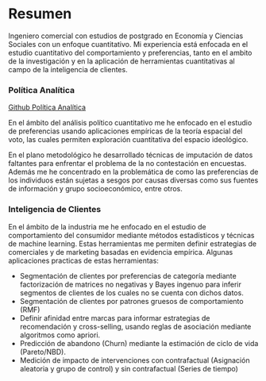 # Resumen 
Ingeniero comercial con estudios de postgrado en Economía y Ciencias Sociales con un enfoque cuantitativo. Mi experiencia está enfocada en el estudio cuantitativo del comportamiento y preferencias, tanto en el ambito de la investigación y en la aplicación de herramientas cuantitativas al campo de la inteligencia de clientes. 

### Política Analítica

[Github Política Analítica](https://github.com/rarmijok/Analytical-Politics)

En el ámbito del análisis político cuantitativo me he enfocado en el estudio de preferencias usando aplicaciones empíricas de la teoría espacial del voto, las cuales permiten exploración cuantitativa del espacio ideológico.

En el plano metodológico he desarrollado técnicas de imputación de datos faltantes para enfrentar el problema de la no contestación en encuestas. Además me he concentrado en la problemática de como las preferencias de los individuos están sujetas a sesgos por causas diversas como sus fuentes de información y grupo socioeconómico, entre otros.



### Inteligencia de Clientes
En el ámbito de la industria me he enfocado en el estudio de comportamiento del consumidor mediante métodos estadísticos y técnicas de machine learning. Estas herramientas me permiten definir estrategias de comerciales y de marketing basadas en evidencia empírica. Algunas aplicaciones practicas de estas herramientas:

* Segmentación de clientes por preferencias de categoría mediante factorización de matrices no negativas y Bayes ingenuo para inferir segmentos de clientes de los cuales no se cuenta con dichos datos.
* Segmentación de clientes por patrones gruesos de comportamiento (RMF)
* Definir afinidad entre marcas para informar estrategias de recomendación y cross-selling, usando reglas de asociación mediante algoritmos como apriori.
* Predicción de abandono (Churn) mediante la estimación de ciclo de vida (Pareto/NBD).
* Medición de impacto de intervenciones con contrafactual (Asignación aleatoria y grupo de control) y sin contrafactual (Series de tiempo)


